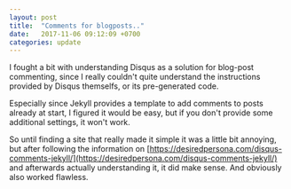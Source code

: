 ```yaml
---
layout: post
title:  "Comments for blogposts.."
date:   2017-11-06 09:12:09 +0700
categories: update
---
```

I fought a bit with understanding Disqus as a solution for blog-post commenting, since I really couldn't quite understand the instructions provided by Disqus themselfs, or its pre-generated code.

Especially since Jekyll provides a template to add comments to posts already at start, I figured it would be easy, but if you don't provide some additional settings, it won't work.

So until finding a site that really made it simple it was a little bit annoying, but after following the information on [https://desiredpersona.com/disqus-comments-jekyll/](https://desiredpersona.com/disqus-comments-jekyll/) and afterwards actually understanding it, it did make sense.
And obviously also worked flawless.



